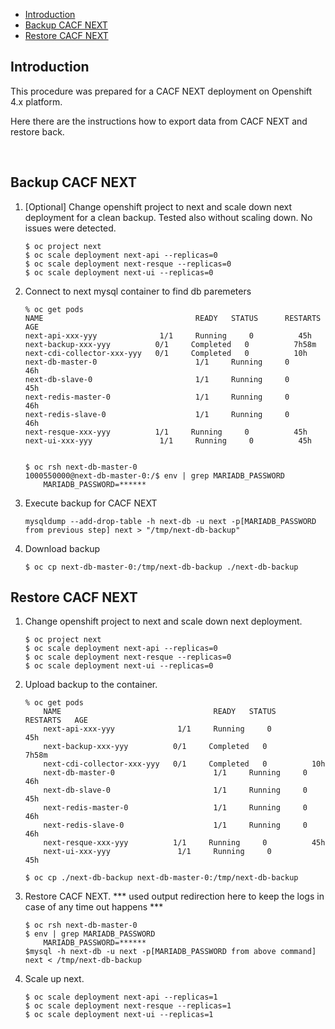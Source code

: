 - [Introduction](#introduction)
- [Backup CACF NEXT](#backup-cacf-next)
- [Restore CACF NEXT](#restore-cacf-next)

## Introduction
This procedure was prepared for a CACF NEXT deployment on Openshift 4.x platform.

Here there are the instructions how to export data from CACF NEXT and restore back.

<br>


## Backup CACF NEXT

1. [Optional] Change openshift project to next and scale down next deployment for a clean backup. Tested also without scaling down. No issues were detected.

    ```
    $ oc project next
    $ oc scale deployment next-api --replicas=0
    $ oc scale deployment next-resque --replicas=0
    $ oc scale deployment next-ui --replicas=0
    ```

2. Connect to next mysql container to find db paremeters

    ```
    % oc get pods
    NAME                                  READY   STATUS      RESTARTS   AGE
    next-api-xxx-yyy              1/1     Running     0          45h
    next-backup-xxx-yyy          0/1     Completed   0          7h58m
    next-cdi-collector-xxx-yyy   0/1     Completed   0          10h
    next-db-master-0                      1/1     Running     0          46h
    next-db-slave-0                       1/1     Running     0          45h
    next-redis-master-0                   1/1     Running     0          46h
    next-redis-slave-0                    1/1     Running     0          46h
    next-resque-xxx-yyy          1/1     Running     0          45h
    next-ui-xxx-yyy               1/1     Running     0          45h


    $ oc rsh next-db-master-0 
    1000550000@next-db-master-0:/$ env | grep MARIADB_PASSWORD
        MARIADB_PASSWORD=******  

    ```

3. Execute backup for CACF NEXT

    ```
    mysqldump --add-drop-table -h next-db -u next -p[MARIADB_PASSWORD from previous step] next > "/tmp/next-db-backup"
    ```

4. Download backup   
    ```
    $ oc cp next-db-master-0:/tmp/next-db-backup ./next-db-backup
    ```

## Restore CACF NEXT

1. Change openshift project to next and scale down next deployment.

    ```
    $ oc project next
    $ oc scale deployment next-api --replicas=0
    $ oc scale deployment next-resque --replicas=0
    $ oc scale deployment next-ui --replicas=0
    ```

2. Upload backup to the container. 

    ```
    % oc get pods
        NAME                                  READY   STATUS      RESTARTS   AGE
        next-api-xxx-yyy              1/1     Running     0          45h
        next-backup-xxx-yyy          0/1     Completed   0          7h58m
        next-cdi-collector-xxx-yyy   0/1     Completed   0          10h
        next-db-master-0                      1/1     Running     0          46h
        next-db-slave-0                       1/1     Running     0          45h
        next-redis-master-0                   1/1     Running     0          46h
        next-redis-slave-0                    1/1     Running     0          46h
        next-resque-xxx-yyy          1/1     Running     0          45h
        next-ui-xxx-yyy               1/1     Running     0          45h

    $ oc cp ./next-db-backup next-db-master-0:/tmp/next-db-backup 
    ```

3. Restore CACF NEXT.
    *** used output redirection here to keep the logs in case of any time out happens ***

    ```
    $ oc rsh next-db-master-0
    $ env | grep MARIADB_PASSWORD
        MARIADB_PASSWORD=******  
    $mysql -h next-db -u next -p[MARIADB_PASSWORD from above command] next < /tmp/next-db-backup
    ```

4. Scale up next.    
    ```
    $ oc scale deployment next-api --replicas=1
    $ oc scale deployment next-resque --replicas=1
    $ oc scale deployment next-ui --replicas=1
    ```
